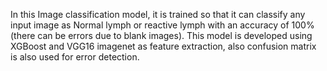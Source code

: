In this Image classification model, it is trained so that it can classify any input image as Normal lymph or reactive lymph with an accuracy of 100%(there can be errors due to blank images).
This model is developed using XGBoost and VGG16 imagenet as feature extraction, also confusion matrix is also used for error detection.
